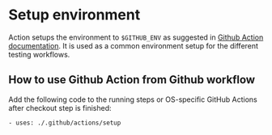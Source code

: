 # Setup environment

Action setups the environment to `$GITHUB_ENV` as suggested in
[Github Action documentation](https://docs.github.com/en/actions/reference/workflow-commands-for-github-actions#setting-an-environment-variable).
It is used as a common environment setup for the different testing workflows.

## How to use Github Action from Github workflow

Add the following code to the running steps or OS-specific GitHub Actions after
checkout step is finished:
```
- uses: ./.github/actions/setup
```
